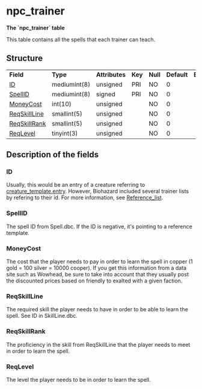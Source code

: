 # npc\_trainer

**The \`npc\_trainer\` table**

This table contains all the spells that each trainer can teach.

## Structure

|                               |              |                |         |          |             |           |             |
|-------------------------------|--------------|----------------|---------|----------|-------------|-----------|-------------|
| **Field**                     | **Type**     | **Attributes** | **Key** | **Null** | **Default** | **Extra** | **Comment** |
| [ID](#id)                     | mediumint(8) | unsigned       | PRI     | NO       | 0           |           |             |
| [SpellID](#spellid)           | mediumint(8) | signed         | PRI     | NO       | 0           |           |             |
| [MoneyCost](#moneycost)       | int(10)      | unsigned       |         | NO       | 0           |           |             |
| [ReqSkillLine](#reqskillline) | smallint(5)  | unsigned       |         | NO       | 0           |           |             |
| [ReqSkillRank](#reqskillrank) | smallint(5)  | unsigned       |         | NO       | 0           |           |             |
| [ReqLevel](#reqlevel)         | tinyint(3)   | unsigned       |         | NO       | 0           |           |             |

## Description of the fields

### ID

Usually, this would be an entry of a creature referring to [creature\_template.entry](creature_template.md#entry). However, Biohazard included several trainer lists by refering to their id. For more information, see [Reference\_list](../../misc/Trainer_reference.md).

### SpellID

The spell ID from Spell.dbc. If the ID is negative, it's pointing to a reference template.

### MoneyCost

The cost that the player needs to pay in order to learn the spell in copper (1 gold = 100 silver = 10000 cooper). If you get this information from a data site such as Wowhead, be sure to take into account that they usually post the discounted prices based on friendly to exalted with a given faction.

### ReqSkillLine

The required skill the player needs to have in order to be able to learn the spell. See ID in SkillLine.dbc.

### ReqSkillRank

The proficiency in the skill from ReqSkillLine that the player needs to meet in order to learn the spell.

### ReqLevel

The level the player needs to be in order to learn the spell.
